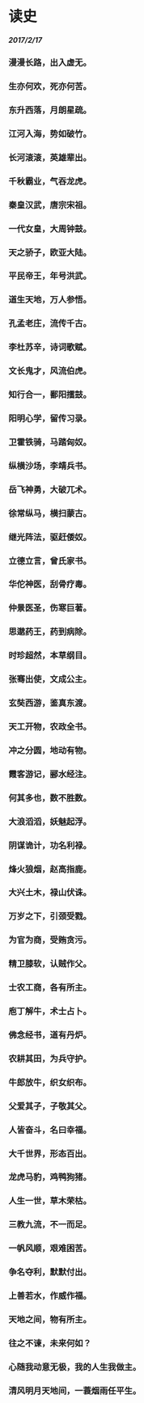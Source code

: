 <style>
  .page-header>a{display:none;}
  .site-footer{display:none;}
</style>
#	读史
#####	2017/2/17
### 漫漫长路，出入虚无。
### 生亦何欢，死亦何苦。
### 东升西落，月朗星疏。
### 江河入海，势如破竹。
### 长河滚滚，英雄辈出。
### 千秋霸业，气吞龙虎。
### 秦皇汉武，唐宗宋祖。
### 一代女皇，大周钟鼓。
### 天之骄子，欧亚大陆。
### 平民帝王，年号洪武。
### 道生天地，万人参悟。
### 孔孟老庄，流传千古。
### 李杜苏辛，诗词歌赋。
### 文长鬼才，风流伯虎。
### 知行合一，鄱阳擂鼓。
### 阳明心学，留传习录。
### 卫霍铁骑，马踏匈奴。
### 纵横沙场，李靖兵书。
### 岳飞神勇，大破兀术。
### 徐常纵马，横扫蒙古。
### 继光阵法，驱赶倭奴。
### 立德立言，曾氏家书。
### 华佗神医，刮骨疗毒。
### 仲景医圣，伤寒巨著。
### 思邈药王，药到病除。
### 时珍超然，本草纲目。
### 张骞出使，文成公主。
### 玄奘西游，鉴真东渡。
### 天工开物，农政全书。
### 冲之分圆，地动有物。
### 霞客游记，郦水经注。
### 何其多也，数不胜数。
### 大浪滔滔，妖魅起浮。
### 阴谋诡计，功名利禄。
### 烽火狼烟，赵高指鹿。
### 大兴土木，禄山伏诛。
### 万岁之下，引颈受戮。
### 为官为商，受贿贪污。
### 精卫膝软，认贼作父。
### 士农工商，各有所主。
### 庖丁解牛，术士占卜。
### 佛念经书，道有丹炉。
### 农耕其田，为兵守护。
### 牛郎放牛，织女织布。
### 父爱其子，子敬其父。
### 人皆奋斗，名曰幸福。
### 大千世界，形态百出。
### 龙虎马豹，鸡鸭狗猪。
### 人生一世，草木荣枯。
### 三教九流，不一而足。
### 一帆风顺，艰难困苦。
### 争名夺利，默默付出。
### 上善若水，作威作福。
### 天地之间，物有所主。
### 往之不谏，未来何如？
### 心随我动意无极，我的人生我做主。
### 清风明月天地间，一蓑烟雨任平生。
